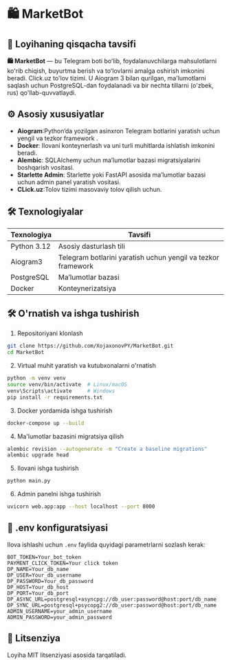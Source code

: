# 🛍️ MarketBot

## 📌 Loyihaning qisqacha tavsifi

**🛍️ MarketBot** — bu Telegram boti boʻlib, foydalanuvchilarga mahsulotlarni koʻrib chiqish, buyurtma berish va
toʻlovlarni amalga oshirish imkonini beradi. Click.uz to'lov tizimi. U Aiogram 3 bilan qurilgan, ma'lumotlarni saqlash uchun 
PostgreSQL-dan foydalanadi va bir nechta tillarni (o'zbek, rus) qo'llab-quvvatlaydi.

## ⚙️ Asosiy xususiyatlar

- **Aiogram**:Python’da yozilgan asinxron Telegram botlarini yaratish uchun yengil va tezkor framework .
- **Docker**: Ilovani konteynerlash va uni turli muhitlarda ishlatish imkonini beradi.
- **Alembic**: SQLAlchemy uchun ma’lumotlar bazasi migratsiyalarini boshqarish vositasi.
- **Starlette Admin**: Starlette yoki FastAPI asosida ma’lumotlar bazasi uchun admin panel yaratish vositasi.
- **CLick.uz**:Tolov tizimi masovaviy tolov qilish uchun.

## 🛠 Texnologiyalar

| Texnologiya | Tavsifi                                                      |
|-------------|--------------------------------------------------------------|
| Python 3.12 | Asosiy dasturlash tili                                       |
| Aiogram3    | Telegram botlarini yaratish uchun yengil va tezkor framework |
| PostgreSQL  | Ma’lumotlar bazasi                                           |
| Docker      | Konteynerizatsiya                                            |

## 🛠️ O'rnatish va ishga tushirish

1. Repositoriyani klonlash

```bash
git clone https://github.com/XojaxonovPY/MarketBot.git
cd MarketBot
```

2. Virtual muhit yaratish va kutubxonalarni o'rnatish

```bash
python -m venv venv
source venv/bin/activate  # Linux/macOS
venv\Scripts\activate     # Windows
pip install -r requirements.txt
```

3. Docker yordamida ishga tushirish

```bash
docker-compose up --build
```

4. Ma'lumotlar bazasini migratsiya qilish

```bash
alembic revision --autogenerate -m "Create a baseline migrations"
alembic upgrade head
```

5. Ilovani ishga tushirish

```bash
python main.py
```

6. Admin panelni ishga tushirish

```bash
uvicorn web.app:app --host localhost --port 8000
```

## 🔧 .env konfiguratsiyasi

Ilova ishlashi uchun `.env` faylida quyidagi parametrlarni sozlash kerak:

```env
BOT_TOKEN=Your_bot_token
PAYMENT_CLICK_TOKEN=Your click token
DP_NAME=Your_db_name
DP_USER=Your_db_username
DP_PASSWORD=Your_db_password
DP_HOST=Your_db_host
DP_PORT=Your_db_port
DP_ASYNC_URL=postgresql+asyncpg://db_user:password@host:port/db_name
DP_SYNC_URL=postgresql+psycopg2://db_user:password@host:port/db_name
ADMIN_USERNAME=your_admin_username
ADMIN_PASSWORD=your_admin_password
```

## 📄 Litsenziya

Loyiha MIT litsenziyasi asosida tarqatiladi.

